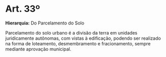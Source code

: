 # Art. 33º

**Hierarquia:** Do Parcelamento do Solo

Parcelamento do solo urbano é a divisão da terra em unidades juridicamente autônomas, com vistas à edificação, podendo ser realizado na forma de loteamento, desmembramento e fracionamento, sempre mediante aprovação municipal.






